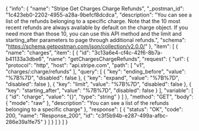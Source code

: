 {
  "info": {
    "name": "Stripe Get Charges Charge Refunds",
    "_postman_id": "1c423eb0-2202-4955-a28a-9befcf8dcdca",
    "description": "You can see a list of the refunds belonging to a specific charge. Note that the 10 most recent refunds are always available by default on the charge object. If you need more than those 10, you can use this API method and the limit and starting_after parameters to page through additional refunds.",
    "schema": "https://schema.getpostman.com/json/collection/v2.0.0/"
  },
  "item": [
    {
      "name": "charges",
      "item": [
        {
          "id": "3c13a6e4-cf4c-42f6-8b7a-b41133a3dbe6",
          "name": "getChargesChargeRefunds",
          "request": {
            "url": {
              "protocol": "http",
              "host": "api.stripe.com",
              "path": [
                "v1",
                "charges/:charge/refunds"
              ],
              "query": [
                {
                  "key": "ending_before",
                  "value": "%7B%7D",
                  "disabled": false
                },
                {
                  "key": "expand",
                  "value": "%7B%7D",
                  "disabled": false
                },
                {
                  "key": "limit",
                  "value": "%7B%7D",
                  "disabled": false
                },
                {
                  "key": "starting_after",
                  "value": "%7B%7D",
                  "disabled": false
                }
              ],
              "variable": [
                {
                  "id": "charge",
                  "value": "{}",
                  "type": "string"
                }
              ]
            },
            "method": "GET",
            "body": {
              "mode": "raw"
            },
            "description": "You can see a list of the refunds belonging to a specific charge"
          },
          "response": [
            {
              "status": "OK",
              "code": 200,
              "name": "Response_200",
              "id": "c3f5b94b-e287-499a-afbc-286e39a1fe75"
            }
          ]
        }
      ]
    }
  ]
}